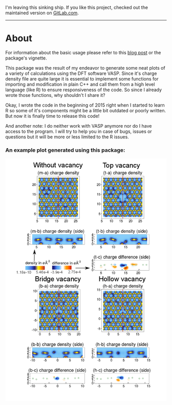 I'm leaving this sinking ship. If you like this project, checked out the maintained version on [GitLab.com](https://gitlab.com/theGreatWhiteShark/vasp2R).

---

# About

For information about the basic usage please refer to this [blog post](https://thegreatwhiteshark.tech.blog/2016/12/18/vasp2r/) or the package's vignette.

This package was the result of my endeavor to generate some neat plots of a variety of calculations using the DFT software VASP. Since it's charge density file are quite large it is essential to implement some functions for importing and modification in plain C++ and call them from a high level language (like R) to ensure responsiveness of the code. So since I already wrote those functions, why shouldn't I share it?

Okay, I wrote the code in the beginning of 2015 right when I started to learn R so some of it's components might be a little bit outdated or poorly written. But now it is finally time to release this code! 

And another note: I do neither work with VASP anymore nor do I have access to the program. I will try to help you in case of bugs, issues or questions but it will be more or less limited to the R issues.

### An example plot generated using this package:

![example picture](./res/example.png)


